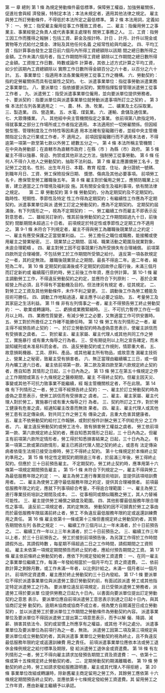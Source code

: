第 一 章 總則
第 1 條
為規定勞動條件最低標準，保障勞工權益，加強勞雇關係，促進社會與經
濟發展，特制定本法；本法未規定者，適用其他法律之規定。
雇主與勞工所訂勞動條件，不得低於本法所定之最低標準。
第 2 條
本法用詞，定義如下：
一、勞工：指受雇主僱用從事工作獲致工資者。
二、雇主：指僱用勞工之事業主、事業經營之負責人或代表事業主處理有
    關勞工事務之人。
三、工資：指勞工因工作而獲得之報酬；包括工資、薪金及按計時、計日
    、計月、計件以現金或實物等方式給付之獎金、津貼及其他任何名義
    之經常性給與均屬之。
四、平均工資：指計算事由發生之當日前六個月內所得工資總額除以該期
    間之總日數所得之金額。工作未滿六個月者，指工作期間所得工資總
    額除以工作期間之總日數所得之金額。工資按工作日數、時數或論件
    計算者，其依上述方式計算之平均工資，如少於該期內工資總額除以
    實際工作日數所得金額百分之六十者，以百分之六十計。
五、事業單位：指適用本法各業僱用勞工從事工作之機構。
六、勞動契約：指約定勞雇關係而具有從屬性之契約。
七、派遣事業單位：指從事勞動派遣業務之事業單位。
八、要派單位：指依據要派契約，實際指揮監督管理派遣勞工從事工作者
    。
九、派遣勞工：指受派遣事業單位僱用，並向要派單位提供勞務者。
十、要派契約：指要派單位與派遣事業單位就勞動派遣事項所訂立之契約
    。
第 3 條
本法於左列各業適用之：
一、農、林、漁、牧業。
二、礦業及土石採取業。
三、製造業。
四、營造業。
五、水電、煤氣業。
六、運輸、倉儲及通信業。
七、大眾傳播業。
八、其他經中央主管機關指定之事業。
依前項第八款指定時，得就事業之部分工作場所或工作者指定適用。
本法適用於一切勞雇關係。但因經營型態、管理制度及工作特性等因素適
用本法確有窒礙難行者，並經中央主管機關指定公告之行業或工作者，不
適用之。
前項因窒礙難行而不適用本法者，不得逾第一項第一款至第七款以外勞工
總數五分之一。
第 4 條
本法所稱主管機關：在中央為勞動部；在直轄市為直轄市政府；在縣（市
）為縣（市）政府。
第 5 條
雇主不得以強暴、脅迫、拘禁或其他非法之方法，強制勞工從事勞動。
第 6 條
任何人不得介入他人之勞動契約，抽取不法利益。
第 7 條
雇主應置備勞工名卡，登記勞工之姓名、性別、出生年月日、本籍、教育
程度、住址、身分證統一號碼、到職年月日、工資、勞工保險投保日期、
獎懲、傷病及其他必要事項。
前項勞工名卡，應保管至勞工離職後五年。
第 8 條
雇主對於僱用之勞工，應預防職業上災害，建立適當之工作環境及福利設
施。其有關安全衛生及福利事項，依有關法律之規定。
　 第 二 章 勞動契約
第 9 條
勞動契約，分為定期契約及不定期契約。臨時性、短期性、季節性及特定
性工作得為定期契約；有繼續性工作應為不定期契約。派遣事業單位與派
遣勞工訂定之勞動契約，應為不定期契約。
定期契約屆滿後，有下列情形之一，視為不定期契約：
一、勞工繼續工作而雇主不即表示反對意思者。
二、雖經另訂新約，惟其前後勞動契約之工作期間超過九十日，前後契約
    間斷期間未超過三十日者。
前項規定於特定性或季節性之定期工作不適用之。
第 9-1 條
未符合下列規定者，雇主不得與勞工為離職後競業禁止之約定：
一、雇主有應受保護之正當營業利益。
二、勞工擔任之職位或職務，能接觸或使用雇主之營業秘密。
三、競業禁止之期間、區域、職業活動之範圍及就業對象，未逾合理範疇
    。
四、雇主對勞工因不從事競業行為所受損失有合理補償。
前項第四款所定合理補償，不包括勞工於工作期間所受領之給付。
違反第一項各款規定之一者，其約定無效。
離職後競業禁止之期間，最長不得逾二年。逾二年者，縮短為二年。
第 10 條
定期契約屆滿後或不定期契約因故停止履行後，未滿三個月而訂定新約或
繼續履行原約時，勞工前後工作年資，應合併計算。
第 10-1 條
雇主調動勞工工作，不得違反勞動契約之約定，並應符合下列原則：
一、基於企業經營上所必須，且不得有不當動機及目的。但法律另有規定
    者，從其規定。
二、對勞工之工資及其他勞動條件，未作不利之變更。
三、調動後工作為勞工體能及技術可勝任。
四、調動工作地點過遠，雇主應予以必要之協助。
五、考量勞工及其家庭之生活利益。
第 11 條
非有左列情事之一者，雇主不得預告勞工終止勞動契約：
一、歇業或轉讓時。
二、虧損或業務緊縮時。
三、不可抗力暫停工作在一個月以上時。
四、業務性質變更，有減少勞工之必要，又無適當工作可供安置時。
五、勞工對於所擔任之工作確不能勝任時。
第 12 條
勞工有左列情形之一者，雇主得不經預告終止契約：
一、於訂立勞動契約時為虛偽意思表示，使雇主誤信而有受損害之虞者。
二、對於雇主、雇主家屬、雇主代理人或其他共同工作之勞工，實施暴行
    或有重大侮辱之行為者。
三、受有期徒刑以上刑之宣告確定，而未諭知緩刑或未准易科罰金者。
四、違反勞動契約或工作規則，情節重大者。
五、故意損耗機器、工具、原料、產品，或其他雇主所有物品，或故意洩
    漏雇主技術上、營業上之秘密，致雇主受有損害者。
六、無正當理由繼續曠工三日，或一個月內曠工達六日者。
雇主依前項第一款、第二款及第四款至第六款規定終止契約者，應自知悉
其情形之日起，三十日內為之。
第 13 條
勞工在第五十條規定之停止工作期間或第五十九條規定之醫療期間，雇主
不得終止契約。但雇主因天災、事變或其他不可抗力致事業不能繼續，經
報主管機關核定者，不在此限。
第 14 條
有下列情形之一者，勞工得不經預告終止契約：
一、雇主於訂立勞動契約時為虛偽之意思表示，使勞工誤信而有受損害之
    虞者。
二、雇主、雇主家屬、雇主代理人對於勞工，實施暴行或有重大侮辱之行
    為者。
三、契約所訂之工作，對於勞工健康有危害之虞，經通知雇主改善而無效
    果者。
四、雇主、雇主代理人或其他勞工患有法定傳染病，對共同工作之勞工有
    傳染之虞，且重大危害其健康者。
五、雇主不依勞動契約給付工作報酬，或對於按件計酬之勞工不供給充分
    之工作者。
六、雇主違反勞動契約或勞工法令，致有損害勞工權益之虞者。
勞工依前項第一款、第六款規定終止契約者，應自知悉其情形之日起，三
十日內為之。但雇主有前項第六款所定情形者，勞工得於知悉損害結果之
日起，三十日內為之。
有第一項第二款或第四款情形，雇主已將該代理人間之契約終止，或患有
法定傳染病者依衛生法規已接受治療時，勞工不得終止契約。
第十七條規定於本條終止契約準用之。
第 15 條
特定性定期契約期限逾三年者，於屆滿三年後，勞工得終止契約。但應於
三十日前預告雇主。
不定期契約，勞工終止契約時，應準用第十六條第一項規定期間預告雇主
。
第 15-1 條
未符合下列規定之一，雇主不得與勞工為最低服務年限之約定：
一、雇主為勞工進行專業技術培訓，並提供該項培訓費用者。
二、雇主為使勞工遵守最低服務年限之約定，提供其合理補償者。
前項最低服務年限之約定，應就下列事項綜合考量，不得逾合理範圍：
一、雇主為勞工進行專業技術培訓之期間及成本。
二、從事相同或類似職務之勞工，其人力替補可能性。
三、雇主提供勞工補償之額度及範圍。
四、其他影響最低服務年限合理性之事項。
違反前二項規定者，其約定無效。
勞動契約因不可歸責於勞工之事由而於最低服務年限屆滿前終止者，勞工
不負違反最低服務年限約定或返還訓練費用之責任。
第 16 條
雇主依第十一條或第十三條但書規定終止勞動契約者，其預告期間依左列
各款之規定：
一、繼續工作三個月以上一年未滿者，於十日前預告之。
二、繼續工作一年以上三年未滿者，於二十日前預告之。
三、繼續工作三年以上者，於三十日前預告之。
勞工於接到前項預告後，為另謀工作得於工作時間請假外出。其請假時數
，每星期不得超過二日之工作時間，請假期間之工資照給。
雇主未依第一項規定期間預告而終止契約者，應給付預告期間之工資。
第 17 條
雇主依前條終止勞動契約者，應依下列規定發給勞工資遣費：
一、在同一雇主之事業單位繼續工作，每滿一年發給相當於一個月平均工
    資之資遣費。
二、依前款計算之剩餘月數，或工作未滿一年者，以比例計給之。未滿一
    個月者以一個月計。
前項所定資遣費，雇主應於終止勞動契約三十日內發給。
第 17-1 條
要派單位不得於派遣事業單位與派遣勞工簽訂勞動契約前，有面試該派遣
勞工或其他指定特定派遣勞工之行為。
要派單位違反前項規定，且已受領派遣勞工勞務者，派遣勞工得於要派單
位提供勞務之日起九十日內，以書面向要派單位提出訂定勞動契約之意思
表示。
要派單位應自前項派遣勞工意思表示到達之日起十日內，與其協商訂定勞
動契約。逾期未協商或協商不成立者，視為雙方自期滿翌日成立勞動契約
，並以派遣勞工於要派單位工作期間之勞動條件為勞動契約內容。
派遣事業單位及要派單位不得因派遣勞工提出第二項意思表示，而予以解
僱、降調、減薪、損害其依法令、契約或習慣上所應享有之權益，或其他
不利之處分。
派遣事業單位及要派單位為前項行為之一者，無效。
派遣勞工因第二項及第三項規定與要派單位成立勞動契約者，其與派遣事
業單位之勞動契約視為終止，且不負違反最低服務年限約定或返還訓練費
用之責任。
前項派遣事業單位應依本法或勞工退休金條例規定之給付標準及期限，發
給派遣勞工退休金或資遣費。
第 18 條
有左列情形之一者，勞工不得向雇主請求加發預告期間工資及資遣費：
一、依第十二條或第十五條規定終止勞動契約者。
二、定期勞動契約期滿離職者。
第 19 條
勞動契約終止時，勞工如請求發給服務證明書，雇主或其代理人不得拒絕
。
第 20 條
事業單位改組或轉讓時，除新舊雇主商定留用之勞工外，其餘勞工應依第
十六條規定期間預告終止契約，並應依第十七條規定發給勞工資遣費。其
留用勞工之工作年資，應由新雇主繼續予以承認。